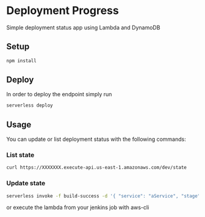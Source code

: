 # Deployment Progress

Simple deployment status app using Lambda and DynamoDB

## Setup

```bash
npm install
```

## Deploy

In order to deploy the endpoint simply run

```bash
serverless deploy
```

## Usage

You can update or list deployment status with the following commands:

### List state

```bash
curl https://XXXXXXX.execute-api.us-east-1.amazonaws.com/dev/state
```

### Update state

```bash
serverless invoke -f build-success -d '{ "service": "aService", "stage": "test", "buildNumber": 123, "url": "http://jenkins/path/to/build", "text": "v123" }'
```

or execute the lambda from your jenkins job with aws-cli
